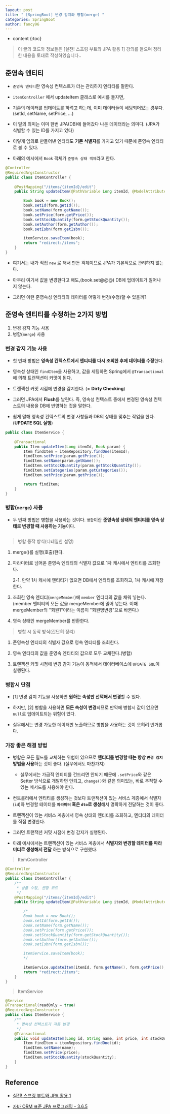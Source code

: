```yaml
---
layout: post
title: " [SpringBoot] 변경 감지와 병합(merge) "
categories: SpringBoot
author: fancy96
---
```

* content
{:toc}

> 이 글의 코드와 정보들은 [실전! 스프링 부트와 JPA 활용 1] 강의를 들으며 정리한 내용을 토대로 작성하였습니다..


## 준영속 엔티티

* `준영속 엔티티`란 영속성 컨텍스트가 더는 관리하지 엔티티를 말한다.

* `itemController` 에서 updateItem 클래스로 예시를 들자면,

* 기존의 데이터를 업데이트를 하려고 하는데, 이미 데이터들이 세팅되어있는 경우다. (setId, setName, setPrice, ...)

* 이 말의 의미는 이미 한번 JPA(DB)에 들어갔다 나온 데이터라는 의미다. (JPA가 식별할 수 있는 ID를 가지고 있다)

* 이렇게 임의로 만들어낸 엔티티도 **기존 식별자**를 가지고 있기 때문에 준영속 엔티티로 볼 수 있다.

* 아래의 예시에서 `Book` 객체가  `준영속 상태 객체`라고 한다.

```java
@Controller
@RequiredArgsConstructor
public class ItemController {
    
    @PostMapping("/items/{itemId}/edit")
    public String updateItem(@PathVariable Long itemId, @ModelAttribute("form") BookForm form) {

        Book book = new Book();
        book.setId(form.getId());
        book.setName(form.getName());
        book.setPrice(form.getPrice());
        book.setStockQuantity(form.getStockQuantity());
        book.setAuthor(form.getAuthor());
        book.setIsbn(form.getIsbn());

        itemService.saveItem(book);
        return "redirect:/items";
    }
}
```

* 여기서는 내가 직접 `new` 로 해서 만든 객체이므로 JPA가 기본적으로 관리하지 않는다.

* 아무리 여기서 값을 변경한다고 해도,(book.set@@@) DB에 업데이트가 일어나지 않는다.

* 그러면 이런 준영속성 엔티티의 데이터를 어떻게 변경(수정)할 수 있을까?

## 준영속 엔티티를 수정하는 2가지 방법

1. 변경 감지 기능 사용
2. 병합(`merge`) 사용

### 변경 감지 기능 사용

* 첫 번째 방법은 **영속성 컨텍스트에서 엔티티를 다시 조회한 후에 데이터를 수정**한다.

* 영속성 상태인 `findItem`을 사용하고, 값을 세팅하면 Spring에서 `@Transactional`에 의해 트랜잭션이 커밋이 된다.

* 트랜잭션 커밋 시점에 변경을 감지한다. (= **Dirty Checking**)

* 그러면 JPA에서 **Flush**를 날린다. 즉, 영속성 컨텍스트 중에서 변경된 영속성 컨텍스트의 내용을 DB에 반영하는 것을 말한다.

* 쉽게 말해 영속성 컨텍스트의 변경 사항들과 DB의 상태를 맞추는 작업을 한다.(**UPDATE SQL 실행**)

```java
public class ItemService {
    
    @Transactional
    public Item updateItem(Long itemId, Book param) {
        Item findItem = itemRepository.findOne(itemId);
        findItem.setPrice(param.getPrice());
        findItem.setName(param.getName());
        findItem.setStockQuantity(param.getStockQuantity());
        findItem.setCategories(param.getCategories());
        findItem.setPrice(param.getPrice());

        return findItem;
    }
}
```

### 병합(`merge`) 사용

* 두 번째 방법은 병합을 사용하는 것이다. `병합`이란 **준영속성 상태의 엔티티를 영속 상태로 변경할 때 사용하는 기능**이다.


![]()

> 병합 동작 방식(디테일한 설명)

1. merge()를 실행(호출)한다.

2. 파라미터로 넘어온 준영속 엔티티의 식별자 값으로 1차 캐시에서 엔티티를 조회한다.

    2-1. 만약 1차 캐시에 엔티티가 없으면 DB에서 엔티티를 조회하고, 1차 캐시에 저장한다.

3. 조회한 영속 엔티티(`mergeMember`)에 `member` 엔티티의 값을 채워 넣는다. (member 엔티티의 모든 값을 mergeMember에 밀어 넣는다. 이때 mergeMember의 "회원1"이라는 이름이 "회원명변경"으로 바뀐다.)

4. 영속 상태인 mergeMember를 반환한다.


> 병합 시 동작 방식(간단히 정리)

1. 준영속성 엔티티의 식별자 값으로 영속 엔티티를 조회한다.

2. 영속 엔티티의 값을 준영속 엔티티의 값으로 모두 교체한다.(병합)

3. 트랜잭션 커밋 시점에 변경 감지 기능이 동적해서 데이터베이스에 `UPDATE SQL`이 실행된다.


### 병합시 단점

* [1] 변경 감지 기능을 사용하면 **원하는 속성만 선택해서 변경**할 수 있다.

* 하지만, [2] 병합을 사용하면 **모든 속성이 변경**되므로 만약에 병합시 값이 없으면 `null`로 업데이트되는 위험이 있다.

* 실무에서는 변경 가능한 데이터만 노출하므로 병합을 사용하는 것이 오히려 번거롭다.

### 가장 좋은 해결 방법 

* 병합은 모든 필드를 교체하는 위험이 있으므로 **엔티티를 변경할 때는 항상 `변경 감지` 방법을 사용**하는 것이 좋다. (실무에서도 마찬가지)

  * 실무에서는 가급적 엔티티를 건드리면 안되기 때문에 `.setPrice`와 같은 Setter 방식으로 개발하면 안되고, `change()`와 같은 의미있는, 바로 추적할 수 있는 메서드를 사용해야 한다.

* 컨트롤러에서 엔티티를 생성하는 것보다 트랜잭션이 있는 서비스 계층에서 식별자(`id`)와 변경할 테이터를 **`파라미터` 혹은 `dto`로 생성**해서 명확하게 전달하는 것이 좋다.

* 트랜잭션이 있는 서비스 계층에서 영속 상태의 엔티티를 조회하고, 엔티티의 데이터를 직접 변경한다.

* 그러면 트랜잭션 커밋 시점에 변경 감지가 실행된다.


* 아래 예시에서는 트랜잭션이 있는 서비스 계층에서 **식별자와 변경할 데이터를 파라미터로 생성해서 전달** 하는 방식으로 구현했다.

> ItemController 

```java
@Controller
@RequiredArgsConstructor
public class ItemController {
    /**
     * 상품 수정, 권장 코드
     */
    @PostMapping("/items/{itemId}/edit")
    public String updateItem(@PathVariable Long itemId, @ModelAttribute("form") BookForm form) {

        /*
        Book book = new Book();
        book.setId(form.getId());
        book.setName(form.getName());
        book.setPrice(form.getPrice());
        book.setStockQuantity(form.getStockQuantity());
        book.setAuthor(form.getAuthor());
        book.setIsbn(form.getIsbn());

        itemService.saveItem(book);
        */

        itemService.updateItem(itemId, form.getName(), form.getPrice(), form.getStockQuantity());
        return "redirect:/items";
    }
}
```

> ItemService

```java
@Service
@Transactional(readOnly = true)
@RequiredArgsConstructor
public class ItemService {
    /**
     * 영속성 컨텍스트가 자동 변경
     */
    @Transactional
    public void updateItem(Long id, String name, int price, int stockQuantity) {
        Item findItem = itemRepository.findOne(id);
        findItem.setName(name);
        findItem.setPrice(price);
        findItem.setStockQuantity(stockQuantity);
    }
}
```

## Reference

* [실전! 스프링 부트와 JPA 활용 1](https://www.inflearn.com/course/%EC%8A%A4%ED%94%84%EB%A7%81%EB%B6%80%ED%8A%B8-JPA-%ED%99%9C%EC%9A%A9-1/)

* [자바 ORM 표준 JPA 프로그래밍 - 3.6.5](http://www.yes24.com/Product/Goods/19040233)